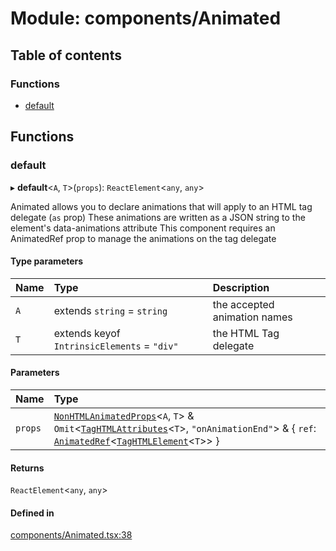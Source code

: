 # Module: components/Animated

## Table of contents

### Functions

- [default](../wiki/components.Animated#default)

## Functions

### default

▸ **default**<`A`, `T`\>(`props`): `ReactElement`<`any`, `any`\>

Animated allows you to declare animations that will apply to an HTML tag delegate (`as` prop)
These animations are written as a JSON string to the element's data-animations attribute
This component requires an AnimatedRef prop to manage the animations on the tag delegate

#### Type parameters

| Name | Type | Description |
| :------ | :------ | :------ |
| `A` | extends `string` = `string` | the accepted animation names |
| `T` | extends keyof `IntrinsicElements` = ``"div"`` | the HTML Tag delegate |

#### Parameters

| Name | Type |
| :------ | :------ |
| `props` | [`NonHTMLAnimatedProps`](../wiki/components.common.NonHTMLAnimatedProps)<`A`, `T`\> & `Omit`<[`TagHTMLAttributes`](../wiki/components.common#taghtmlattributes)<`T`\>, ``"onAnimationEnd"``\> & { `ref`: [`AnimatedRef`](../wiki/hooks.useAnimatedRef.AnimatedRef)<[`TagHTMLElement`](../wiki/components.common#taghtmlelement)<`T`\>\>  } |

#### Returns

`ReactElement`<`any`, `any`\>

#### Defined in

[components/Animated.tsx:38](https://github.com/tristanjohnson849/react-controlled-animations/blob/ea03579/src/components/Animated.tsx#L38)
